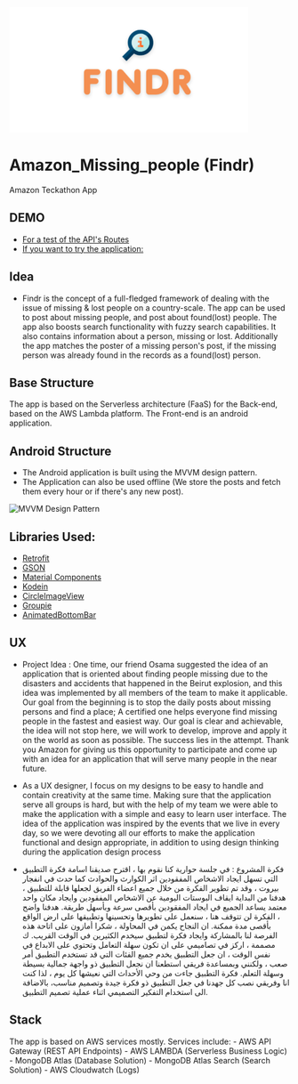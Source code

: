   ![Logo](https://github.com/LinuxDevil/Amazon_Missing_people/blob/master/Android/app/src/main/res/drawable/logo.png)

# Amazon_Missing_people (Findr)
  Amazon Teckathon App
  
  
## DEMO
  - [For a test of the API's Routes](https://www.getpostman.com/collections/abe3d09eab858b5485a1)
  - [If you want to try the application: ](https://github.com/LinuxDevil/Amazon_Missing_people/blob/master/app-debug.apk)
  
## Idea
  - Findr is the concept of a full-fledged framework of dealing with the issue of missing & lost people 
    on a country-scale. 
    The app can be used to post about missing people, and post about found(lost) people.
    The app also boosts search functionality with fuzzy search capabilities.
    It also contains information about a person, missing or lost. 
    Additionally the app matches the poster of a missing person's post, if the missing person
    was already found in the records as a found(lost) person.

## Base Structure
  The app is based on the Serverless architecture (FaaS) for the Back-end, 
  based on the AWS Lambda platform.
  The Front-end is an android application.
  
## Android Structure
  * The Android application is built using the MVVM design pattern.
  * The Application can also be used offline (We store the posts and fetch them every hour or if there's any new post).
  
  ![MVVM Design Pattern](https://developer.android.com/topic/libraries/architecture/images/final-architecture.png)
  
  ## Libraries Used:
   - [Retrofit](https://github.com/square/retrofit)
   - [GSON](https://github.com/google/gson)
   - [Material Components](https://github.com/material-components/material-components-android)
   - [Kodein](https://github.com/Kodein-Framework/Kodein-DI)
   - [CircleImageView](https://github.com/hdodenhof/CircleImageView)
   - [Groupie](https://github.com/lisawray/groupie)
   - [AnimatedBottomBar](https://github.com/Droppers/AnimatedBottomBar)

## UX

- Project Idea :
One time, our friend Osama suggested the idea of an application that is oriented about finding people missing due to the disasters and accidents that happened in the Beirut explosion, and this idea was implemented by all members of the team to make it applicable. Our goal from the beginning is to stop the daily posts about missing persons and find a place; A certified one helps everyone find missing people in the fastest and easiest way.
Our goal is clear and achievable, the idea will not stop here, we will work to develop, improve and apply it on the world as soon as possible.
The success lies in the attempt. Thank you Amazon for giving us this opportunity to participate and come up with an idea for an application that will serve many people in the near future.

- As a UX designer, I focus on my designs to be easy to handle and contain creativity at the same time.
Making sure that the application serve all groups is hard, but with the help of my team we were able to make the application with a simple and easy to learn user interface.
The idea of the application was inspired by the events that we live in every day, so we were devoting all our efforts to make the application functional and design appropriate, in addition to using design thinking during the application design process


- فكرة المشروع :
في جلسة حوارية كنا نقوم بها ، اقترح صديقنا اسامة فكرة التطبيق التي تسهل ايجاد الاشخاص المفقودين اثر الكوارث والحوادث كما حدث في انفجار بيروت ، وقد تم تطوير الفكرة من خلال جميع اعضاء الفريق لجعلها قابلة للتطبيق ، هدفنا من البداية ايقاف البوستات اليومية عن الاشخاص المفقودين وايجاد مكان واحد معتمد يساعد الجميع في ايجاد المفقودين بأقصى سرعة وبأسهل طريقة.
هدفنا واضح ، الفكرة لن تتوقف هنا ، سنعمل على تطويرها وتحسينها وتطبيقها على ارض الواقع بأقصى مدة ممكنة.
ان النجاح يكمن في المحاولة ، شكرا أمازون على اتاحة هذه الفرصة لنا بالمشاركة وايجاد فكرة لتطبيق سيخدم الكثيرين في الوقت القريب.
ك مصممة ، اركز في تصاميمي على ان تكون سهلة التعامل وتحتوي على الابداع في نفس الوقت ، ان جعل التطبيق يخدم جميع الفئات التي قد تستخدم التطبيق أمر صعب ، ولكنني وبمساعدة فريقي استطعنا ان نجعل التطبيق ذو واجهة جمالية بسيطة وسهلة التعلم.
فكرة التطبيق جاءت من وحي الأحداث التي نعيشها كل يوم ، لذا كنت انا وفريقي نصب كل جهدنا في جعل التطبيق ذو فكرة جيدة وتصميم مناسب، بالاضافة الى استخدام التفكير التصميمي اثناء عملية تصميم التطبيق.


## Stack
  The app is based on AWS services mostly. Services include:
    - AWS API Gateway       (REST API Endpoints)
    - AWS LAMBDA            (Serverless Business Logic)
    - MongoDB Atlas         (Database Solution)
    - MongoDB Atlas Search  (Search Solution)
    - AWS Cloudwatch        (Logs)
